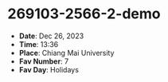 # 269103-2566-2-demo

- **Date**: Dec 26, 2023
- **Time**: 13:36
- **Place**: Chiang Mai University
- **Fav Number**: 7
- **Fav Day**: Holidays
